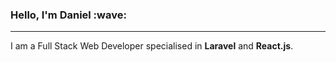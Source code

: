 <h3>Hello, I'm Daniel :wave:</h4>
<hr />
<p>I am a Full Stack Web Developer specialised in <b>Laravel</b> and <b>React.js</b>.</p>
